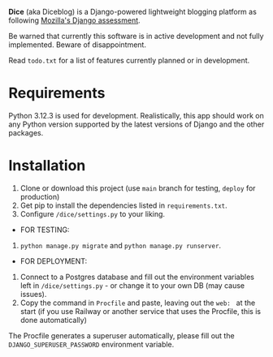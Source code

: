 **Dice** (aka Diceblog) is a Django-powered lightweight blogging platform as following [Mozilla's Django assessment](https://developer.mozilla.org/en-US/docs/Learn/Server-side/Django/django_assessment_blog).

Be warned that currently this software is in active development and not fully implemented. Beware of disappointment.

Read `todo.txt` for a list of features currently planned or in development.
# Requirements
Python 3.12.3 is used for development. Realistically, this app should work on any Python version supported by the latest versions of Django and the other packages.

# Installation
1. Clone or download this project (use `main` branch for testing, `deploy` for production)
2. Get pip to install the dependencies listed in `requirements.txt`.
3. Configure `/dice/settings.py` to your liking. 
* FOR TESTING:
1. `python manage.py migrate` and `python manage.py runserver`.
* FOR DEPLOYMENT:
1. Connect to a Postgres database and fill out the environment variables left in `/dice/settings.py` - or change it to your own DB (may cause issues).
2. Copy the command in `Procfile` and paste, leaving out the `web: ` at the start (if you use Railway or another service that uses the Procfile, this is done automatically)

The Procfile generates a superuser automatically, please fill out the `DJANGO_SUPERUSER_PASSWORD` environment variable.
